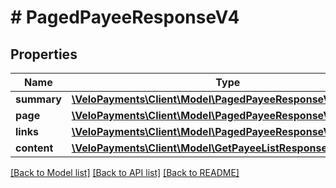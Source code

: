 # # PagedPayeeResponseV4

## Properties

Name | Type | Description | Notes
------------ | ------------- | ------------- | -------------
**summary** | [**\VeloPayments\Client\Model\PagedPayeeResponseV3Summary**](PagedPayeeResponseV3Summary.md) |  | [optional]
**page** | [**\VeloPayments\Client\Model\PagedPayeeResponseV3Page**](PagedPayeeResponseV3Page.md) |  | [optional]
**links** | [**\VeloPayments\Client\Model\PagedPayeeResponseV3Links[]**](PagedPayeeResponseV3Links.md) |  | [optional]
**content** | [**\VeloPayments\Client\Model\GetPayeeListResponseV4[]**](GetPayeeListResponseV4.md) |  | [optional]

[[Back to Model list]](../../README.md#models) [[Back to API list]](../../README.md#endpoints) [[Back to README]](../../README.md)
